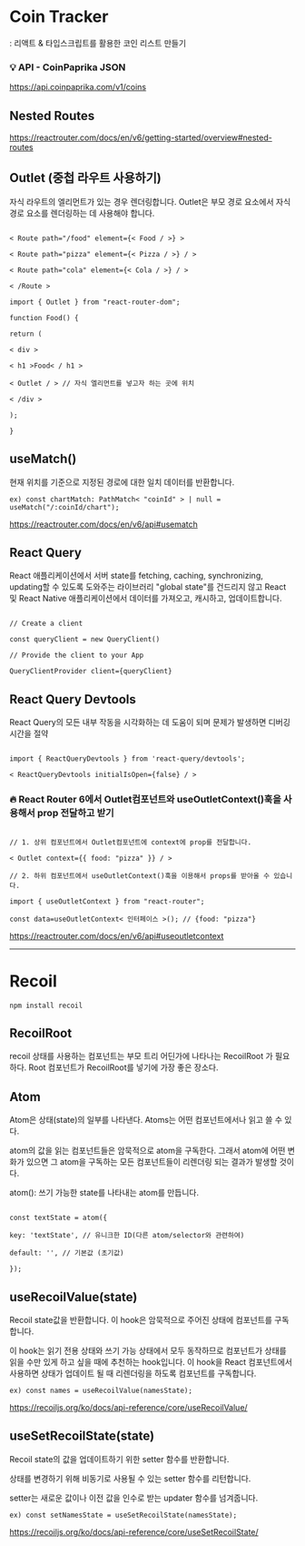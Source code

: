 #

# Coin Tracker

: 리액트 & 타입스크립트를 활용한 코인 리스트 만들기

### 💡 API - CoinPaprika JSON

https://api.coinpaprika.com/v1/coins

## Nested Routes

https://reactrouter.com/docs/en/v6/getting-started/overview#nested-routes

## Outlet (중첩 라우트 사용하기)

자식 라우트의 엘리먼트가 있는 경우 렌더링합니다. Outlet은 부모 경로 요소에서 자식 경로 요소를 렌더링하는 데 사용해야 합니다.

```

< Route path="/food" element={< Food / >} >

< Route path="pizza" element={< Pizza / >} / >

< Route path="cola" element={< Cola / >} / >

< /Route >

import { Outlet } from "react-router-dom";

function Food() {

return (

< div >

< h1 >Food< / h1 >

< Outlet / > // 자식 엘리먼트를 넣고자 하는 곳에 위치

< /div >

);

}

```

## useMatch()

현재 위치를 기준으로 지정된 경로에 대한 일치 데이터를 반환합니다.

`ex) const chartMatch: PathMatch< "coinId" > | null = useMatch("/:coinId/chart");`

https://reactrouter.com/docs/en/v6/api#usematch

## React Query

React 애플리케이션에서 서버 state를 fetching, caching, synchronizing, updating할 수 있도록 도와주는 라이브러리 "global state"를 건드리지 않고 React 및 React Native 애플리케이션에서 데이터를 가져오고, 캐시하고, 업데이트합니다.

```

// Create a client

const queryClient = new QueryClient()

// Provide the client to your App

QueryClientProvider client={queryClient}

```

## React Query Devtools

React Query의 모든 내부 작동을 시각화하는 데 도움이 되며 문제가 발생하면 디버깅 시간을 절약

```

import { ReactQueryDevtools } from 'react-query/devtools';

< ReactQueryDevtools initialIsOpen={false} / >

```

### 🔥 React Router 6에서 Outlet컴포넌트와 useOutletContext()훅을 사용해서 prop 전달하고 받기

```

// 1. 상위 컴포넌트에서 Outlet컴포넌트에 context에 prop를 전달합니다.

< Outlet context={{ food: "pizza" }} / >

// 2. 하위 컴포넌트에서 useOutletContext()훅을 이용해서 props를 받아올 수 있습니다.

import { useOutletContext } from "react-router";

const data=useOutletContext< 인터페이스 >(); // {food: "pizza"}

```

https://reactrouter.com/docs/en/v6/api#useoutletcontext

---

# Recoil

`npm install recoil`

## RecoilRoot

recoil 상태를 사용하는 컴포넌트는 부모 트리 어딘가에 나타나는 RecoilRoot 가 필요하다. Root 컴포넌트가 RecoilRoot를 넣기에 가장 좋은 장소다.

## Atom

Atom은 상태(state)의 일부를 나타낸다. Atoms는 어떤 컴포넌트에서나 읽고 쓸 수 있다.

atom의 값을 읽는 컴포넌트들은 암묵적으로 atom을 구독한다. 그래서 atom에 어떤 변화가 있으면 그 atom을 구독하는 모든 컴포넌트들이 리렌더링 되는 결과가 발생할 것이다.

atom(): 쓰기 가능한 state를 나타내는 atom를 만듭니다.

```

const textState = atom({

key: 'textState', // 유니크한 ID(다른 atom/selector와 관련하여)

default: '', // 기본값 (초기값)

});

```

## useRecoilValue(state)

Recoil state값을 반환합니다. 이 hook은 암묵적으로 주어진 상태에 컴포넌트를 구독합니다.

이 hook는 읽기 전용 상태와 쓰기 가능 상태에서 모두 동작하므로 컴포넌트가 상태를 읽을 수만 있게 하고 싶을 때에 추천하는 hook입니다. 이 hook을 React 컴포넌트에서 사용하면 상태가 업데이트 될 때 리렌더링을 하도록 컴포넌트를 구독합니다.

`ex) const names = useRecoilValue(namesState);`

https://recoiljs.org/ko/docs/api-reference/core/useRecoilValue/

## useSetRecoilState(state)

Recoil state의 값을 업데이트하기 위한 setter 함수를 반환합니다.

상태를 변경하기 위해 비동기로 사용될 수 있는 setter 함수를 리턴합니다.

setter는 새로운 값이나 이전 값을 인수로 받는 updater 함수를 넘겨줍니다.

`ex) const setNamesState = useSetRecoilState(namesState);`

https://recoiljs.org/ko/docs/api-reference/core/useSetRecoilState/
